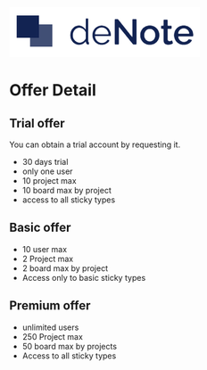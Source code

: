 ![deNote Logo](./assets/images/denote-logo.png)

# Offer Detail

## Trial offer
You can obtain a trial account by requesting it. 

* 30 days trial
* only one user
* 10 project max
* 10 board max by project
* access to all sticky types

## Basic offer
* 10 user max
* 2 Project max
* 2 board max by project
* Access only to basic sticky types

## Premium offer
* unlimited users
* 250 Project max
* 50 board max by projects
* Access to all sticky types

